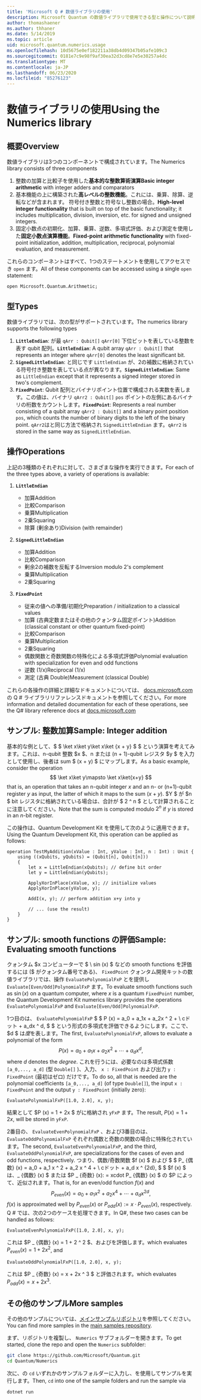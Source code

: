 ```yaml
---
title: 'Microsoft Q # 数値ライブラリの使用'
description: Microsoft Quantum の数値ライブラリで使用できる型と操作について説明します。
author: thomashaener
ms.author: thhaner
ms.date: 5/14/2019
ms.topic: article
uid: microsoft.quantum.numerics.usage
ms.openlocfilehash: 10d5675e0ef182211a38db4d09347b05afe109c3
ms.sourcegitcommit: 0181e7c9e98f9af30ea32d3cd8e7e5e30257a4dc
ms.translationtype: MT
ms.contentlocale: ja-JP
ms.lasthandoff: 06/23/2020
ms.locfileid: "85276123"
---
```

# <a name="using-the-numerics-library"></a><span data-ttu-id="c48e2-103">数値ライブラリの使用</span><span class="sxs-lookup"><span data-stu-id="c48e2-103">Using the Numerics library</span></span>

## <a name="overview"></a><span data-ttu-id="c48e2-104">概要</span><span class="sxs-lookup"><span data-stu-id="c48e2-104">Overview</span></span>

<span data-ttu-id="c48e2-105">数値ライブラリは3つのコンポーネントで構成されています。</span><span class="sxs-lookup"><span data-stu-id="c48e2-105">The Numerics library consists of three components</span></span>

1. <span data-ttu-id="c48e2-106">整数の加算と比較子を使用した**基本的な整数算術演算**</span><span class="sxs-lookup"><span data-stu-id="c48e2-106">**Basic integer arithmetic** with integer adders and comparators</span></span>
1. <span data-ttu-id="c48e2-107">基本機能の上に構築された**高レベルの整数機能**。これには、乗算、除算、逆転などが含まれます。 符号付き整数と符号なし整数の場合。</span><span class="sxs-lookup"><span data-stu-id="c48e2-107">**High-level integer functionality** that is built on top of the basic  functionality; it includes multiplication, division, inversion, etc.  for signed and unsigned integers.</span></span>
1. <span data-ttu-id="c48e2-108">固定小数点の初期化、加算、乗算、逆数、多項式評価、および測定を使用した**固定小数点演算機能**。</span><span class="sxs-lookup"><span data-stu-id="c48e2-108">**Fixed-point arithmetic functionality** with fixed-point initialization,  addition, multiplication, reciprocal, polynomial evaluation, and measurement.</span></span>

<span data-ttu-id="c48e2-109">これらのコンポーネントはすべて、1つのステートメントを使用してアクセスでき `open` ます。</span><span class="sxs-lookup"><span data-stu-id="c48e2-109">All of these components can be accessed using a single `open` statement:</span></span>
```qsharp
open Microsoft.Quantum.Arithmetic;
```

## <a name="types"></a><span data-ttu-id="c48e2-110">型</span><span class="sxs-lookup"><span data-stu-id="c48e2-110">Types</span></span>

<span data-ttu-id="c48e2-111">数値ライブラリでは、次の型がサポートされています。</span><span class="sxs-lookup"><span data-stu-id="c48e2-111">The numerics library supports the following types</span></span>

1. <span data-ttu-id="c48e2-112">**`LittleEndian`**: が最 `qArr : Qubit[]` `qArr[0]` 下位ビットを表している整数を表す qubit 配列。</span><span class="sxs-lookup"><span data-stu-id="c48e2-112">**`LittleEndian`**: A qubit array `qArr : Qubit[]` that represents an integer where `qArr[0]` denotes the least significant bit.</span></span>
1. <span data-ttu-id="c48e2-113">**`SignedLittleEndian`**: と同じです `LittleEndian` が、2の補数に格納されている符号付き整数を表している点が異なります。</span><span class="sxs-lookup"><span data-stu-id="c48e2-113">**`SignedLittleEndian`**: Same as `LittleEndian` except that it represents a signed integer stored in two's complement.</span></span>
1. <span data-ttu-id="c48e2-114">**`FixedPoint`**: Qubit 配列とバイナリポイント位置で構成される実数を表します。この値は、バイナリ `qArr2 : Qubit[]` `pos` ポイントの左側にあるバイナリの桁数をカウントします。</span><span class="sxs-lookup"><span data-stu-id="c48e2-114">**`FixedPoint`**: Represents a real number consisting of a qubit array `qArr2 : Qubit[]` and a binary point position `pos`, which counts the number of binary digits to the left of the binary point.</span></span> <span data-ttu-id="c48e2-115">`qArr2`はと同じ方法で格納され `SignedLittleEndian` ます。</span><span class="sxs-lookup"><span data-stu-id="c48e2-115">`qArr2` is stored in the same way as `SignedLittleEndian`.</span></span>

## <a name="operations"></a><span data-ttu-id="c48e2-116">操作</span><span class="sxs-lookup"><span data-stu-id="c48e2-116">Operations</span></span>

<span data-ttu-id="c48e2-117">上記の3種類のそれぞれに対して、さまざまな操作を実行できます。</span><span class="sxs-lookup"><span data-stu-id="c48e2-117">For each of the three types above, a variety of operations is available:</span></span>

1. **`LittleEndian`**
    - <span data-ttu-id="c48e2-118">加算</span><span class="sxs-lookup"><span data-stu-id="c48e2-118">Addition</span></span>
    - <span data-ttu-id="c48e2-119">比較</span><span class="sxs-lookup"><span data-stu-id="c48e2-119">Comparison</span></span>
    - <span data-ttu-id="c48e2-120">乗算</span><span class="sxs-lookup"><span data-stu-id="c48e2-120">Multiplication</span></span>
    - <span data-ttu-id="c48e2-121">2乗</span><span class="sxs-lookup"><span data-stu-id="c48e2-121">Squaring</span></span>
    - <span data-ttu-id="c48e2-122">除算 (剰余あり)</span><span class="sxs-lookup"><span data-stu-id="c48e2-122">Division (with remainder)</span></span>

1. **`SignedLittleEndian`**
    - <span data-ttu-id="c48e2-123">加算</span><span class="sxs-lookup"><span data-stu-id="c48e2-123">Addition</span></span>
    - <span data-ttu-id="c48e2-124">比較</span><span class="sxs-lookup"><span data-stu-id="c48e2-124">Comparison</span></span>
    - <span data-ttu-id="c48e2-125">剰余2の補数を反転する</span><span class="sxs-lookup"><span data-stu-id="c48e2-125">Inversion modulo 2's complement</span></span>
    - <span data-ttu-id="c48e2-126">乗算</span><span class="sxs-lookup"><span data-stu-id="c48e2-126">Multiplication</span></span>
    - <span data-ttu-id="c48e2-127">2乗</span><span class="sxs-lookup"><span data-stu-id="c48e2-127">Squaring</span></span>

1. **`FixedPoint`**
    - <span data-ttu-id="c48e2-128">従来の値への準備/初期化</span><span class="sxs-lookup"><span data-stu-id="c48e2-128">Preparation / initialization to a classical values</span></span>
    - <span data-ttu-id="c48e2-129">加算 (古典定数またはその他のクォンタム固定ポイント)</span><span class="sxs-lookup"><span data-stu-id="c48e2-129">Addition (classical constant or other quantum fixed-point)</span></span>
    - <span data-ttu-id="c48e2-130">比較</span><span class="sxs-lookup"><span data-stu-id="c48e2-130">Comparison</span></span>
    - <span data-ttu-id="c48e2-131">乗算</span><span class="sxs-lookup"><span data-stu-id="c48e2-131">Multiplication</span></span>
    - <span data-ttu-id="c48e2-132">2乗</span><span class="sxs-lookup"><span data-stu-id="c48e2-132">Squaring</span></span>
    - <span data-ttu-id="c48e2-133">偶数関数と奇数関数の特殊化による多項式評価</span><span class="sxs-lookup"><span data-stu-id="c48e2-133">Polynomial evaluation with specialization for even and odd functions</span></span>
    - <span data-ttu-id="c48e2-134">逆数 (1/x)</span><span class="sxs-lookup"><span data-stu-id="c48e2-134">Reciprocal (1/x)</span></span>
    - <span data-ttu-id="c48e2-135">測定 (古典 Double)</span><span class="sxs-lookup"><span data-stu-id="c48e2-135">Measurement (classical Double)</span></span>

<span data-ttu-id="c48e2-136">これらの各操作の詳細と詳細なドキュメントについては、 [docs.microsoft.com](https://docs.microsoft.com/quantum)の Q # ライブラリリファレンスドキュメントを参照してください。</span><span class="sxs-lookup"><span data-stu-id="c48e2-136">For more information and detailed documentation for each of these operations, see the Q# library reference docs at [docs.microsoft.com](https://docs.microsoft.com/quantum)</span></span>

## <a name="sample-integer-addition"></a><span data-ttu-id="c48e2-137">サンプル: 整数加算</span><span class="sxs-lookup"><span data-stu-id="c48e2-137">Sample: Integer addition</span></span>

<span data-ttu-id="c48e2-138">基本的な例として、$ $ \ket x\ket y\ket x\ket {x + y} $ $ という演算を考えてみます。これは、n-qubit 整数 $x $、n または (n + 1)-qubit レジスタ $y $ を入力として使用し、後者は sum $ (x + y) $ にマップします。</span><span class="sxs-lookup"><span data-stu-id="c48e2-138">As a basic example, consider the operation $$ \ket x\ket y\mapsto \ket x\ket{x+y} $$ that is, an operation that takes an n-qubit integer $x$ and an n- or (n+1)-qubit register $y$ as input, the latter of which it maps to the sum $(x+y)$.</span></span> <span data-ttu-id="c48e2-139">$Y $ が $n $ bit レジスタに格納されている場合は、合計が $ 2 ^ n $ として計算されることに注意してください。</span><span class="sxs-lookup"><span data-stu-id="c48e2-139">Note that the sum is computed modulo $2^n$ if $y$ is stored in an $n$-bit register.</span></span>

<span data-ttu-id="c48e2-140">この操作は、Quantum Development Kit を使用して次のように適用できます。</span><span class="sxs-lookup"><span data-stu-id="c48e2-140">Using the Quantum Development Kit, this operation can be applied as follows:</span></span>
```qsharp
operation TestMyAddition(xValue : Int, yValue : Int, n : Int) : Unit {
    using ((xQubits, yQubits) = (Qubit[n], Qubit[n]))
    {
        let x = LittleEndian(xQubits); // define bit order
        let y = LittleEndian(yQubits);
        
        ApplyXorInPlace(xValue, x); // initialize values
        ApplyXorInPlace(yValue, y);
        
        AddI(x, y); // perform addition x+y into y
        
        // ... (use the result)
    }
}
```

## <a name="sample-evaluating-smooth-functions"></a><span data-ttu-id="c48e2-141">サンプル: smooth functions の評価</span><span class="sxs-lookup"><span data-stu-id="c48e2-141">Sample: Evaluating smooth functions</span></span>

<span data-ttu-id="c48e2-142">クォンタム $x コンピューターで $ \ sin (x) $ などの smooth functions を評価するには ($ がクォンタム番号である)、 `FixedPoint` クォンタム開発キットの数値ライブラリでは、操作 `EvaluatePolynomialFxP` とを提供し `Evaluate[Even/Odd]PolynomialFxP` ます。</span><span class="sxs-lookup"><span data-stu-id="c48e2-142">To evaluate smooth functions such as $\sin(x)$ on a quantum computer, where $x$ is a quantum `FixedPoint` number, the Quantum Development Kit numerics library provides the operations `EvaluatePolynomialFxP` and `Evaluate[Even/Odd]PolynomialFxP`.</span></span>

<span data-ttu-id="c48e2-143">1つ目のは、 `EvaluatePolynomialFxP` $ $ P (x) = a_0 + a_1x + a_2x ^ 2 + \ cドット + a_dx ^ d, $ $ という形式の多項式を評価できるようにします。ここで、$d $ は*度*を表します。</span><span class="sxs-lookup"><span data-stu-id="c48e2-143">The first, `EvaluatePolynomialFxP`, allows to evaluate a polynomial of the form $$ P(x) = a_0 + a_1x + a_2x^2 + \cdots + a_dx^d, $$ where $d$ denotes the *degree*.</span></span> <span data-ttu-id="c48e2-144">これを行うには、必要なのは多項式係数 `[a_0,..., a_d]` (型 `Double[]` )、入力、 `x : FixedPoint` および出力 `y : FixedPoint` (最初はゼロ) だけです。</span><span class="sxs-lookup"><span data-stu-id="c48e2-144">To do so, all that is needed are the polynomial coefficients `[a_0,..., a_d]` (of type `Double[]`), the input `x : FixedPoint` and the output `y : FixedPoint` (initially zero):</span></span>
```qsharp
EvaluatePolynomialFxP([1.0, 2.0], x, y);
```
<span data-ttu-id="c48e2-145">結果として $P (x) = 1 + 2x $ がに格納され `yFxP` ます。</span><span class="sxs-lookup"><span data-stu-id="c48e2-145">The result, $P(x)=1+2x$, will be stored in `yFxP`.</span></span>

<span data-ttu-id="c48e2-146">2番目の、 `EvaluateEvenPolynomialFxP` 、および3番目のは、 `EvaluateOddPolynomialFxP` それぞれ偶数と奇数の関数の場合に特殊化されています。</span><span class="sxs-lookup"><span data-stu-id="c48e2-146">The second, `EvaluateEvenPolynomialFxP`, and the third, `EvaluateOddPolynomialFxP`, are specializations for the cases of even and odd functions, respectively.</span></span> <span data-ttu-id="c48e2-147">つまり、偶数/奇数関数 $f (x) $ および $ $ P_ {偶数} (x) = a_0 + a_1 x ^ 2 + a_2 x ^ 4 + \ cドット + a_d x ^ {2d}, $ $ $f (x) $ は、_ {偶数} (x) $ または $P _ {奇数} (x): = xcdot P_ {偶数} (x) $ の $P によって、近似されます。</span><span class="sxs-lookup"><span data-stu-id="c48e2-147">That is, for an even/odd function $f(x)$ and $$ P_{even}(x)=a_0 + a_1 x^2 + a_2 x^4 + \cdots + a_d x^{2d}, $$ $f(x)$ is approximated well by $P_{even}(x)$ or $P_{odd}(x) := x\cdot P_{even}(x)$, respectively.</span></span>
<span data-ttu-id="c48e2-148">Q # では、次の2つのケースを処理できます。</span><span class="sxs-lookup"><span data-stu-id="c48e2-148">In Q#, these two cases can be handled as follows:</span></span>
```qsharp
EvaluateEvenPolynomialFxP([1.0, 2.0], x, y);
```
<span data-ttu-id="c48e2-149">これは $P _ {偶数} (x) = 1 + 2 ^ 2 $、およびを評価します。</span><span class="sxs-lookup"><span data-stu-id="c48e2-149">which evaluates $P_{even}(x) = 1 + 2x^2$, and</span></span>
```qsharp
EvaluateOddPolynomialFxP([1.0, 2.0], x, y);
```
<span data-ttu-id="c48e2-150">これは $P _ {奇数} (x) = x + 2x ^ 3 $ と評価されます。</span><span class="sxs-lookup"><span data-stu-id="c48e2-150">which evaluates $P_{odd}(x) = x + 2x^3$.</span></span>

## <a name="more-samples"></a><span data-ttu-id="c48e2-151">その他のサンプル</span><span class="sxs-lookup"><span data-stu-id="c48e2-151">More samples</span></span>

<span data-ttu-id="c48e2-152">その他のサンプルについては、[メインサンプルリポジトリ](https://github.com/Microsoft/Quantum)を参照してください。</span><span class="sxs-lookup"><span data-stu-id="c48e2-152">You can find more samples in the [main samples repository](https://github.com/Microsoft/Quantum).</span></span>

<span data-ttu-id="c48e2-153">まず、リポジトリを複製し、 `Numerics` サブフォルダーを開きます。</span><span class="sxs-lookup"><span data-stu-id="c48e2-153">To get started, clone the repo and open the `Numerics` subfolder:</span></span>

```bash
git clone https://github.com/Microsoft/Quantum.git
cd Quantum/Numerics
```

<span data-ttu-id="c48e2-154">次に、の `cd` いずれかのサンプルフォルダーに入力し、を使用してサンプルを実行します。</span><span class="sxs-lookup"><span data-stu-id="c48e2-154">Then, `cd` into one of the sample folders and run the sample via</span></span>

```bash
dotnet run
```
